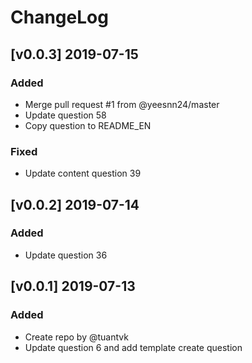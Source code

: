 # ChangeLog

## [v0.0.3] 2019-07-15

### Added

- Merge pull request #1 from @yeesnn24/master
- Update question 58
- Copy question to README_EN

### Fixed

- Update content question 39


## [v0.0.2] 2019-07-14

### Added

- Update question 36



## [v0.0.1] 2019-07-13

### Added

- Create repo by @tuantvk
- Update question 6 and add template create question